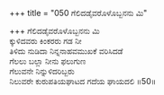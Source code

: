 +++
title = "050 ಗೆಲಿದಡೈವರೊಳೊಬ್ಬನನು ಮಿ"

+++
ಗೆಲಿದಡೈವರೊಳೊಬ್ಬನನು ಮಿ  
ಕ್ಕುಳಿದವರು ಕಿಂಕರರು ಗಡ ನೀ  
ತಿಳಿದು ನುಡಿದಾ ನಿನ್ನನಾಹವಮುಖಕೆ ವರಿಸಿದಡೆ  
ಗೆಲಲು ಬಲ್ಲಾ ನೀನು ಫಲುಗುಣ  
ಗೆಲುವನೇ ನಿನ್ನುಳಿದರಿಬ್ಬರು  
ನಿಲುವರೇ ಕುರುಪತಿಯಘಾಟದ ಗದೆಯ ಘಾಯದಲಿ      ॥50॥